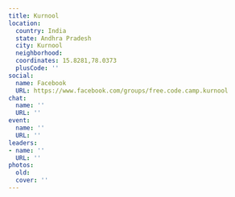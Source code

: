 ```yaml
---
title: Kurnool
location:
  country: India
  state: Andhra Pradesh
  city: Kurnool
  neighborhood: 
  coordinates: 15.8281,78.0373
  plusCode: ''
social:
  name: Facebook
  URL: https://www.facebook.com/groups/free.code.camp.kurnool
chat:
  name: ''
  URL: ''
event:
  name: ''
  URL: ''
leaders:
- name: ''
  URL: ''
photos:
  old: 
  cover: ''
---
```

